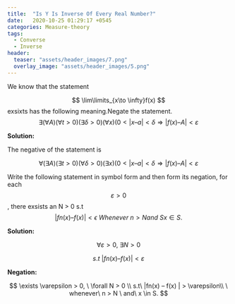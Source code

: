 ```yaml
---
title:  "Is Y Is Inverse Of Every Real Number?"
date:   2020-10-25 01:29:17 +0545
categories: Measure-theory
tags:
  - Converse
  - Inverse
header:
  teaser: "assets/header_images/7.png"
  overlay_image: "assets/header_images/5.png"
---
```


We know that the statement 

$$
\lim\limits_{x\to \infty}f(x) 
$$ 
exsixts has the following meaning.Negate the statement.
$$
\exists(\forall A)(\forall t > 0) (\exists \delta > 0 ) (\forall x) ( 0 < |x – a| < \delta  \Rightarrow  |f(x) – A| < \varepsilon 
$$

**Solution:**

The negative of the statement is

$$
\forall(\exists A) ( \exists t > 0) (\forall \delta > 0) (\exists x) (0 < |x – a| < \delta  \Rightarrow |f(x) – A|  < \varepsilon 
$$



Write the following statement in symbol  form and then form its negation,  for each $$ \varepsilon  > 0 $$, there exsists an N > 0
s.t
$$  
| fn(x) – f(x) |  < ϵ \ Whenever\  n > N and\ S x \in S.
$$
                
**Solution:**

$$ 
\forall \varepsilon > 0,\ \exists N > 0 
$$

$$ 
s.t\  |fn(x) – f(x) | < \varepsilon 
$$

**Negation:**

$$ 
\exists \varepsilon > 0, \ \forall N > 0 \\ s.t\ |fn(x) – f(x) | > \varepsilon\\ \  whenever\ n > N \ and\  x \in S. 
$$